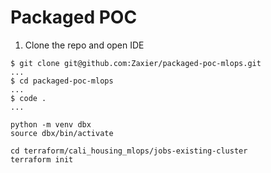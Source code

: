 # Packaged POC

1. Clone the repo and open IDE

```
$ git clone git@github.com:Zaxier/packaged-poc-mlops.git
...
$ cd packaged-poc-mlops
...
$ code .
...
```

```
python -m venv dbx
source dbx/bin/activate
```

```
cd terraform/cali_housing_mlops/jobs-existing-cluster
terraform init
```

